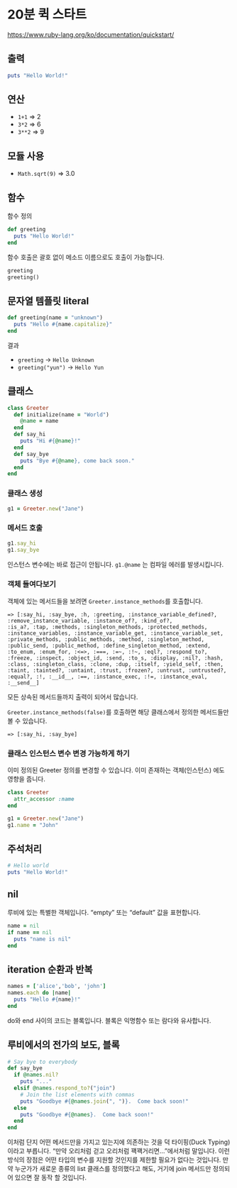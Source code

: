 # 20분 퀵 스타트
https://www.ruby-lang.org/ko/documentation/quickstart/

## 출력
```ruby
puts "Hello World!"
```

## 연산
- `1+1` => 2
- `3*2` => 6
- `3**2` => 9 

## 모듈 사용
- `Math.sqrt(9)` => 3.0

## 함수
함수 정의
```ruby
def greeting
  puts "Hello World!"
end
```
함수 호출은 괄호 없이 메소드 이름으로도 호출이 가능합니다.
```ruby
greeting
greeting() 
```

## 문자열 템플릿 literal
```ruby
def greeting(name = "unknown")
  puts "Hello #{name.capitalize}"
end
```

결과
- `greeting` -> `Hello Unknown`
- `greeting("yun")` -> `Hello Yun`

## 클래스
```ruby
class Greeter
  def initialize(name = "World")
    @name = name
  end
  def say_hi
    puts "Hi #{@name}!"
  end
  def say_bye
    puts "Bye #{@name}, come back soon."
  end
end
```

### 클래스 생성
```ruby
g1 = Greeter.new("Jane")
```

### 메서드 호출
```ruby
g1.say_hi
g1.say_bye
```

인스턴스 변수에는 바로 접근이 안됩니다. `g1.@name` 는 컴파일 에러를 발생시킵니다.

### 객체 들여다보기 

객체에 있는 메서드들을 보려면 `Greeter.instance_methods`를 호출합니다. 

```
=> [:say_hi, :say_bye, :h, :greeting, :instance_variable_defined?, :remove_instance_variable, :instance_of?, :kind_of?, 
:is_a?, :tap, :methods, :singleton_methods, :protected_methods, :instance_variables, :instance_variable_get, :instance_variable_set, :private_methods, :public_methods, :method, :singleton_method, :public_send, :public_method, :define_singleton_method, :extend, :to_enum, :enum_for, :<=>, :===, :=~, :!~, :eql?, :respond_to?, :freeze, :inspect, :object_id, :send, :to_s, :display, :nil?, :hash, :class, :singleton_class, :clone, :dup, :itself, :yield_self, :then, :taint, :tainted?, :untaint, :trust, :frozen?, :untrust, :untrusted?, :equal?, :!, :__id__, :==, :instance_exec, :!=, :instance_eval, :__send__]
```

모든 상속된 메서드들까지 출력이 되어서 많습니다.

`Greeter.instance_methods(false)`를 호출하면 해당 클래스에서 정의한 메서드들만 볼 수 있습니다.

```
=> [:say_hi, :say_bye]
```

### 클래스 인스턴스 변수 변경 가능하게 하기
이미 정의된 Greeter 정의를 변경할 수 있습니다. 이미 존재하는 객체(인스턴스)
에도 영향을 줍니다.

```ruby
class Greeter
  attr_accessor :name
end
```

```ruby
g1 = Greeter.new("Jane")
g1.name = "John"
```


## 주석처리
```ruby
# Hello world
puts "Hello World!"
```

## nil
루비에 있는 특별한 객체입니다. “empty” 또는 “default” 값을 표현합니다.
```ruby
name = nil
if name == nil
  puts "name is nil"
end
```

## iteration 순환과 반복
```ruby
names = ['alice','bob', 'john']
names.each do |name|
  puts "Hello #{name}!"
end
```
do와 end 사이의 코드는 블록입니다. 블록은 익명함수 또는 람다와 유사합니다.


## 루비에서의 전가의 보도, 블록

```ruby
# Say bye to everybody
def say_bye
  if @names.nil?
    puts "..."
  elsif @names.respond_to?("join")
    # Join the list elements with commas
    puts "Goodbye #{@names.join(", ")}.  Come back soon!"
  else
    puts "Goodbye #{@names}.  Come back soon!"
  end
end
```

이처럼 단지 어떤 메서드만을 가지고 있는지에 의존하는 것을 덕 타이핑(Duck Typing)이라고 부릅니다. “만약 오리처럼 걷고 오리처럼 꽥꽥거리면…”에서처럼 말입니다. 이런 방식의 장점은 어떤 타입의 변수를 지원할 것인지를 제한할 필요가 없다는 것입니다. 만약 누군가가 새로운 종류의 list 클래스를 정의했다고 해도, 거기에 join 메서드만 정의되어 있으면 잘 동작 할 것입니다.